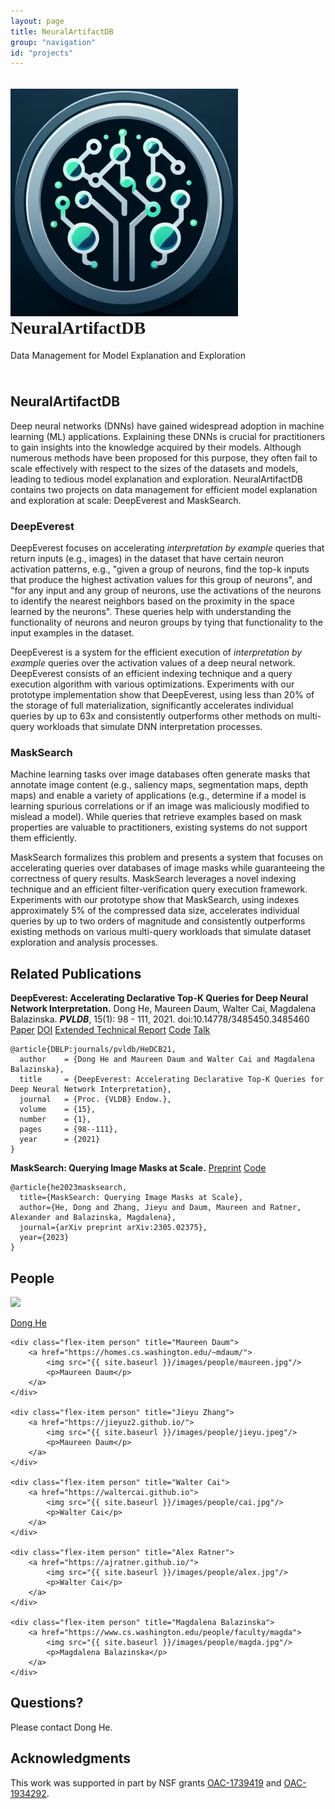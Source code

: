 ```yaml
---
layout: page
title: NeuralArtifactDB
group: "navigation"
id: "projects"
---
```


<link href="https://maxcdn.bootstrapcdn.com/bootstrap/3.3.6/css/bootstrap.min.css" rel="stylesheet">

<style type="text/css">
	@font-face {
	    font-family: "AdventPro";
	    src: url("fonts/AdventPro-Bold.woff") format('woff');
	}

	.title {
		font-family: AdventPro;
		margin-top: 0;
	}

	figure.video {
		width: 50%;
		float: left;
		padding: 0.5em;
	}

	figure.video video {
		width: 100%;
	}

	#architecture img {
		width: 100%;
		margin: 2em;
	}

	table.table {
		min-width: 40em;
		overflow-x: auto;
	}
</style>

<div class="jumbotron" style="background-image: none; background-color: inherit; background-size: cover; height: auto; padding: 5px 0 10px 0; margin-top: 2em">
  <img src="../../images/projects/neural_artifact_db.png" alt="Logo" style="width: 26em" />
  <h1 class="title">NeuralArtifactDB</h1>
  <p>Data Management for Model Explanation and Exploration</p>
</div>

## NeuralArtifactDB

<p>
Deep neural networks (DNNs) have gained widespread adoption in machine learning (ML) applications. Explaining these DNNs is crucial for practitioners to gain insights into the knowledge acquired by their models. Although numerous methods have been proposed for this purpose, they often fail to scale effectively with respect to the sizes of the datasets and models, leading to tedious model explanation and exploration. NeuralArtifactDB contains two projects on data management for efficient model explanation and exploration at scale: DeepEverest and MaskSearch.
</p>

### DeepEverest

<p>
DeepEverest focuses on accelerating <i>interpretation by example</i> queries that return inputs (e.g., images) in the dataset that have certain neuron activation patterns, e.g., "given a group of neurons, find the top-k inputs that produce the highest activation values for this group of neurons", and "for any input and any group of neurons, use the activations of the neurons to identify the nearest neighbors based on the proximity in the space learned by the neurons". These queries help with understanding the functionality of neurons and neuron groups by tying that functionality to the input examples in the dataset. 
</p>

<p>
DeepEverest is a system for the efficient execution of <i>interpretation by example</i> queries over the activation values of a deep neural network. DeepEverest consists of an efficient indexing technique and a query execution algorithm with various optimizations. Experiments with our prototype implementation show that DeepEverest, using less than 20% of the storage of full materialization, significantly accelerates individual queries by up to 63x and consistently outperforms other methods on multi-query workloads that simulate DNN interpretation processes.
</p>

### MaskSearch

<p>
Machine learning tasks over image databases often generate masks that annotate image content (e.g., saliency maps, segmentation maps, depth maps) and enable a variety of applications (e.g., determine if a model is learning spurious correlations or if an image was maliciously modified to mislead a model). While queries that retrieve examples based on mask properties are valuable to practitioners, existing systems do not support them efficiently.
</p>

<p>
MaskSearch formalizes this problem and presents a system that focuses on accelerating queries over databases of
image masks while guaranteeing the correctness of query results. MaskSearch leverages a novel indexing technique and an efficient filter-verification query execution framework. Experiments with our prototype show that MaskSearch, using indexes approximately 5% of the compressed data size, accelerates individual queries by up to two orders of magnitude and consistently outperforms existing methods on various multi-query workloads that simulate dataset exploration and analysis processes.
</p>


## Related Publications
<p>
	<strong>DeepEverest: Accelerating Declarative Top-K Queries for Deep Neural Network Interpretation.</strong> Dong He, Maureen Daum, Walter Cai, Magdalena Balazinska. <strong><i>PVLDB</i></strong>, 15(1): 98 - 111, 2021. doi:10.14778/3485450.3485460
	<a class="btn btn-primary btn-xs" href="p322-he.pdf" role="button">Paper</a>
	<a class="btn btn-warning btn-xs" href="https://doi.org/10.14778/3485450.3485460" role="button">DOI</a>
	<a class="btn btn-info btn-xs" href="https://arxiv.org/abs/2104.02234" role="button">Extended Technical Report</a>
	<a class="btn btn-success btn-xs" href="https://github.com/uwdb/deepeverest" role="button">Code</a>
	<a class="btn btn-primary btn-xs label-danger" href="https://youtu.be/YAANPB32zX0" role="button">Talk</a>
</p>

```
@article{DBLP:journals/pvldb/HeDCB21,
  author    = {Dong He and Maureen Daum and Walter Cai and Magdalena Balazinska},
  title     = {DeepEverest: Accelerating Declarative Top-K Queries for Deep Neural Network Interpretation},
  journal   = {Proc. {VLDB} Endow.},
  volume    = {15},
  number    = {1},
  pages     = {98--111},
  year      = {2021}
}
```

<p>
	<strong>MaskSearch: Querying Image Masks at Scale.</strong>
	<a class="btn btn-primary btn-xs" href="https://arxiv.org/abs/2305.02375" role="button">Preprint</a>
	<a class="btn btn-success btn-xs" href="https://github.com/uwdb/masksearch" role="button">Code</a>
</p>

```
@article{he2023masksearch,
  title={MaskSearch: Querying Image Masks at Scale},
  author={He, Dong and Zhang, Jieyu and Daum, Maureen and Ratner, Alexander and Balazinska, Magdalena},
  journal={arXiv preprint arXiv:2305.02375},
  year={2023}
}
```


## People

<div id="people"></div>
<div class="flex-container people image-container">
	<div class="flex-item person" title="Dong He">
		<a href="https://dongheuw.github.io">
			<img src="{{ site.baseurl }}/images/people/dong.jpg"/>
			<p>Dong He</p>
		</a>
	</div>

    <div class="flex-item person" title="Maureen Daum">
		<a href="https://homes.cs.washington.edu/~mdaum/">
			<img src="{{ site.baseurl }}/images/people/maureen.jpg"/>
			<p>Maureen Daum</p>
		</a>
	</div>

	<div class="flex-item person" title="Jieyu Zhang">
		<a href="https://jieyuz2.github.io/">
			<img src="{{ site.baseurl }}/images/people/jieyu.jpeg"/>
			<p>Maureen Daum</p>
		</a>
	</div>

	<div class="flex-item person" title="Walter Cai">
		<a href="https://waltercai.github.io">
			<img src="{{ site.baseurl }}/images/people/cai.jpg"/>
			<p>Walter Cai</p>
		</a>
	</div>

	<div class="flex-item person" title="Alex Ratner">
		<a href="https://ajratner.github.io/">
			<img src="{{ site.baseurl }}/images/people/alex.jpg"/>
			<p>Walter Cai</p>
		</a>
	</div>

	<div class="flex-item person" title="Magdalena Balazinska">
		<a href="https://www.cs.washington.edu/people/faculty/magda">
			<img src="{{ site.baseurl }}/images/people/magda.jpg"/>
			<p>Magdalena Balazinska</p>
		</a>
	</div>
</div>


## Questions?

Please contact Dong He.


## Acknowledgments
This work was supported in part by NSF grants [OAC-1739419](https://www.nsf.gov/awardsearch/showAward?AWD_ID=1739419) and [OAC-1934292](https://www.nsf.gov/awardsearch/showAward?AWD_ID=1934292).

&nbsp;
